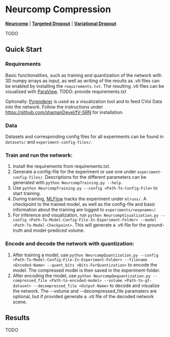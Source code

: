 # Neurcomp Compression

[**Neurcomp**](https://github.com/matthewberger/neurcomp) | [**Targeted Dropout**](https://openreview.net/pdf?id=HkghWScuoQ) | [**Variational Dropout**](https://arxiv.org/pdf/1506.02557.pdf)

TODO

## Quick Start

### Requirements
Basic functionalities, such as training and quantization of the network with 3D numpy arrays as input, as well as writing of the results as .vti files can be enabled by installing the `requirements.txt`.
The resulting .vti files can be visualized with [ParaView](https://www.paraview.org/).
TODO: provide requirements.txt

Optionally: [Pyrenderer](https://github.com/shamanDevel/fV-SRN) is used as a visualization tool and to feed CVol Data into the network.
Follow the instructions under https://github.com/shamanDevel/fV-SRN for installation.

### Data
Datasets and corresponding config files for all experiments can be found in `datasets/` and `experiment-config-files/`.

### Train and run the network:
1. Install the requirements from requirements.txt.
2. Generate a config-file for the experiment or use one under `experiment-config-files/`. Descriptions for the different parameters can be generated with `python NeurcompTraining.py --help`.
3. Use `python NeurcompTraining.py --config <Path-To-Config-File>` to start training.
4. During training, [MLFlow](https://mlflow.org/docs/latest/quickstart.html) tracks the experiment under `mlruns/`. A checkpoint to the trained model, as well as the config-file and basic information about the training are logged to `experiments/<expname>/`.
5. For inference and visualization, run `python NeurcompVisualization.py --config <Path-To-Model-Config-File-In-Experiment-Folder> --model <Path-To-Model-Checkpoint>`. This will generate a .vti file for the ground-truth and model-prediced volume.

### Encode and decode the network with quantization:
1. After training a model, use `python NeurcompQuantization.py --config <Path-To-Model-Config-File-In-Experiment-Folder> --filename <Encoded-Name> --quant_bits <Bits-ForQuantization>` to encode the model. The compressed model is then saved in the experiment-folder.
2. After encoding the model, use `python NeurcompDequantization.py --compressed_file <Path-to-encoded-model> --volume <Path-to-gt-dataset> --decompressed_file <Output-Name>` to decode and visualize the network. The --volume and --decompressed_file paramaters are optional, but if provided generate a .vti file of the decoded network scene.

## Results
TODO